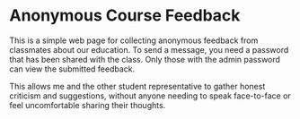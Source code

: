 # Anonymous Course Feedback

This is a simple web page for collecting anonymous feedback from classmates about our education.
To send a message, you need a password that has been shared with the class.
Only those with the admin password can view the submitted feedback.

This allows me and the other student representative to gather honest criticism and suggestions, without anyone needing to speak face-to-face or feel uncomfortable sharing their thoughts.
